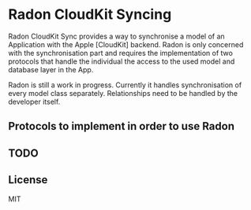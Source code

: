 # Radon CloudKit Syncing
Radon CloudKit Sync provides a way to synchronise a model of an Application with the Apple [CloudKit] backend. Radon is only concerned with the synchronisation part and requires the implementation of two protocols that handle the individual the access to the used model and database layer in the App.

Radon is still a work in progress. Currently it handles synchronisation of every model class separately. Relationships need to be handled by the developer itself.

## Protocols to implement in order to use Radon

## TODO

## License
MIT
